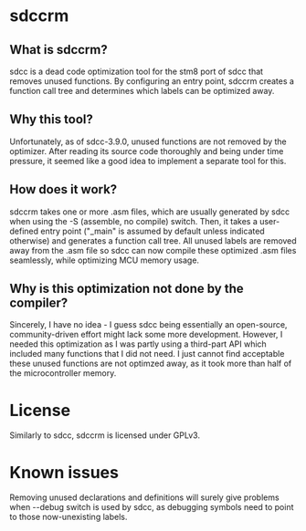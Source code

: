 # sdccrm

## What is sdccrm?
sdcc is a dead code optimization tool for the stm8 port of sdcc that removes unused functions. By configuring an entry point, sdccrm creates a function call tree and determines which labels can be optimized away.

## Why this tool?
Unfortunately, as of sdcc-3.9.0, unused functions are not removed by the optimizer. After reading its source code thoroughly and being under time pressure, it seemed like a good idea to implement a separate tool for this.

## How does it work?
sdccrm takes one or more .asm files, which are usually generated by sdcc when using the -S (assemble, no compile) switch. Then, it takes a user-defined entry point ("_main" is assumed by default unless indicated otherwise) and generates a function call tree. All unused labels are removed away from the .asm file so sdcc can now compile these optimized .asm files seamlessly, while optimizing MCU memory usage.

## Why is this optimization not done by the compiler?
Sincerely, I have no idea - I guess sdcc being essentially an open-source, community-driven effort might lack some more development. However, I needed this optimization as I was partly using a third-part API which included many functions that I did not need. I just cannot find acceptable these unused functions are not optimzed away, as it took more than half of the microcontroller memory.

# License
Similarly to sdcc, sdccrm is licensed under GPLv3.

# Known issues
Removing unused declarations and definitions will surely give problems when --debug switch is used by sdcc, as debugging symbols need to point to those now-unexisting labels.
